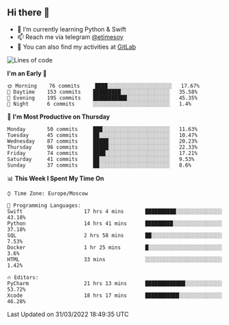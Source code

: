 ## Hi there 👋
- 🌱 I’m currently learning Python & Swift
- 📫 Reach me via telegram [@etimesoy](https://t.me/etimesoy/)
- 🦊 You can also find my activities at [GitLab](https://gitlab.com/etimesoy)

<!--START_SECTION:waka-->
![Lines of code](https://img.shields.io/badge/From%20Hello%20World%20I%27ve%20Written-185%20Thousand%20lines%20of%20code-blue)

**I'm an Early 🐤** 

```text
🌞 Morning    76 commits     ████░░░░░░░░░░░░░░░░░░░░░   17.67% 
🌆 Daytime    153 commits    █████████░░░░░░░░░░░░░░░░   35.58% 
🌃 Evening    195 commits    ███████████░░░░░░░░░░░░░░   45.35% 
🌙 Night      6 commits      ░░░░░░░░░░░░░░░░░░░░░░░░░   1.4%

```
📅 **I'm Most Productive on Thursday** 

```text
Monday       50 commits     ███░░░░░░░░░░░░░░░░░░░░░░   11.63% 
Tuesday      45 commits     ██░░░░░░░░░░░░░░░░░░░░░░░   10.47% 
Wednesday    87 commits     █████░░░░░░░░░░░░░░░░░░░░   20.23% 
Thursday     96 commits     █████░░░░░░░░░░░░░░░░░░░░   22.33% 
Friday       74 commits     ████░░░░░░░░░░░░░░░░░░░░░   17.21% 
Saturday     41 commits     ██░░░░░░░░░░░░░░░░░░░░░░░   9.53% 
Sunday       37 commits     ██░░░░░░░░░░░░░░░░░░░░░░░   8.6%

```


📊 **This Week I Spent My Time On** 

```text
⌚︎ Time Zone: Europe/Moscow

💬 Programming Languages: 
Swift                    17 hrs 4 mins       ██████████░░░░░░░░░░░░░░░   43.18% 
Python                   14 hrs 41 mins      █████████░░░░░░░░░░░░░░░░   37.18% 
SQL                      2 hrs 58 mins       ██░░░░░░░░░░░░░░░░░░░░░░░   7.53% 
Docker                   1 hr 25 mins        █░░░░░░░░░░░░░░░░░░░░░░░░   3.6% 
HTML                     33 mins             ░░░░░░░░░░░░░░░░░░░░░░░░░   1.42%

🔥 Editors: 
PyCharm                  21 hrs 13 mins      █████████████░░░░░░░░░░░░   53.72% 
Xcode                    18 hrs 17 mins      ███████████░░░░░░░░░░░░░░   46.28%

```


 Last Updated on 31/03/2022 18:49:35 UTC
<!--END_SECTION:waka-->
